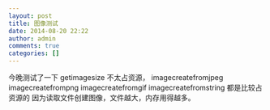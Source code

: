 ```yaml
---
layout: post
title: 图像测试
date: 2014-08-20 22:22
author: admin
comments: true
categories: []
---
```

今晚测试了一下
getimagesize 不太占资源，
 imagecreatefromjpeg
imagecreatefrompng
imagecreatefromgif
imagecreatefromstring
都是比较占资源的
因为读取文件创建图像，文件越大，内存用得越多。

